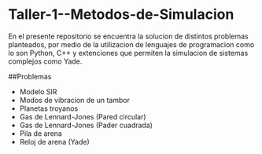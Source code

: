 # Taller-1--Metodos-de-Simulacion
En el presente repositorio se encuentra la solucion de distintos problemas planteados, por medio de la utilizacion de lenguajes de programacion como lo son Python, C++ y extenciones que permiten la simulacion de sistemas complejos como Yade.

##Problemas
* Modelo SIR
* Modos de vibracion de un tambor
* Planetas troyanos
* Gas de Lennard-Jones (Pared circular)
* Gas de Lennard-Jones (Pader cuadrada)
* Pila de arena
* Reloj de arena (Yade)
